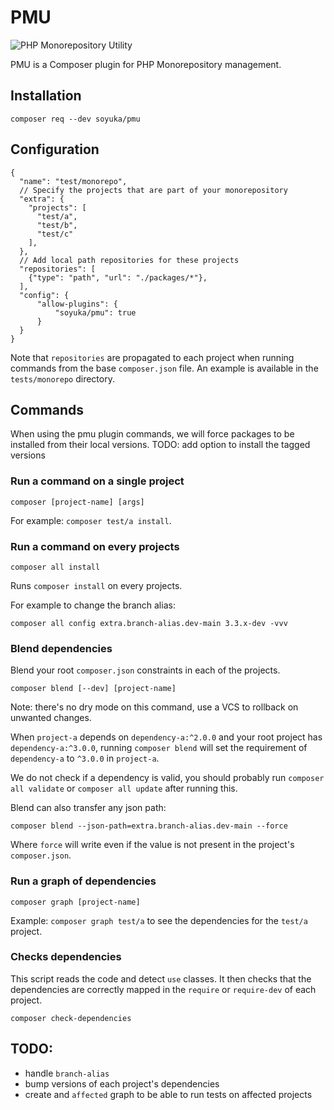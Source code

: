 # PMU

![PHP Monorepository Utility](./pmu.png)

PMU is a Composer plugin for PHP Monorepository management. 
## Installation

```
composer req --dev soyuka/pmu
```

## Configuration

```json5
{
  "name": "test/monorepo",
  // Specify the projects that are part of your monorepository
  "extra": {
    "projects": [
      "test/a",
      "test/b",
      "test/c"
    ],
  },
  // Add local path repositories for these projects
  "repositories": [
    {"type": "path", "url": "./packages/*"},
  ],
  "config": {
      "allow-plugins": {
          "soyuka/pmu": true
      }
  }
}
```

Note that `repositories` are propagated to each project when running commands from the base `composer.json` file. An example is available in the `tests/monorepo` directory.

## Commands 

When using the pmu plugin commands, we will force packages to be installed from their local versions. 
TODO: add option to install the tagged versions

### Run a command on a single project

```
composer [project-name] [args]
```

For example: `composer test/a install`.

### Run a command on every projects

```
composer all install
```

Runs `composer install` on every projects.

For example to change the branch alias:

```
composer all config extra.branch-alias.dev-main 3.3.x-dev -vvv
```

### Blend dependencies

Blend your root `composer.json` constraints in each of the projects. 

```
composer blend [--dev] [project-name]
```

Note: there's no dry mode on this command, use a VCS to rollback on unwanted changes.

When `project-a` depends on `dependency-a:^2.0.0` and your root project has `dependency-a:^3.0.0`, running `composer blend` will set the requirement of `dependency-a` to `^3.0.0` in `project-a`.

We do not check if a dependency is valid, you should probably run `composer all validate` or `composer all update` after running this. 

Blend can also transfer any json path:

```
composer blend --json-path=extra.branch-alias.dev-main --force
```

Where `force` will write even if the value is not present in the project's `composer.json`.

### Run a graph of dependencies

```
composer graph [project-name]
```

Example: `composer graph test/a` to see the dependencies for the `test/a` project.

### Checks dependencies

This script reads the code and detect `use` classes. It then checks that the dependencies are correctly mapped in the `require` or `require-dev` of each project.

```
composer check-dependencies
```

## TODO:

- handle `branch-alias`
- bump versions of each project's dependencies
- create and `affected` graph to be able to run tests on affected projects
